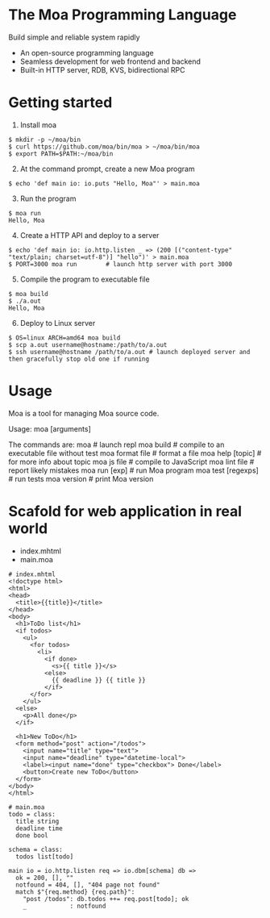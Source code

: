 # The Moa Programming Language
Build simple and reliable system rapidly
- An open-source programming language
- Seamless development for web frontend and backend
- Built-in HTTP server, RDB, KVS, bidirectional RPC



# Getting started

1. Install moa
```
$ mkdir -p ~/moa/bin
$ curl https://github.com/moa/bin/moa > ~/moa/bin/moa
$ export PATH=$PATH:~/moa/bin
```

2. At the command prompt, create a new Moa program
```
$ echo 'def main io: io.puts "Hello, Moa"' > main.moa
```

3. Run the program
```
$ moa run
Hello, Moa
```

4. Create a HTTP API and deploy to a server
```
$ echo 'def main io: io.http.listen _ => (200 [("content-type" "text/plain; charset=utf-8")] "hello")' > main.moa
$ PORT=3000 moa run        # launch http server with port 3000
```

5. Compile the program to executable file
```
$ moa build
$ ./a.out
Hello, Moa
```

6. Deploy to Linux server
```
$ OS=linux ARCH=amd64 moa build
$ scp a.out username@hostname:/path/to/a.out
$ ssh username@hostname /path/to/a.out # launch deployed server and then gracefully stop old one if running
```



# Usage
Moa is a tool for managing Moa source code.

Usage:
  moa <command> [arguments]

The commands are:
  moa                # launch repl
  moa build          # compile to an executable file without test
  moa format file    # format a file
  moa help [topic]   # for more info about topic
  moa js file        # compile to JavaScript
  moa lint file      # report likely mistakes
  moa run [exp]      # run Moa program
  moa test [regexps] # run tests
  moa version        # print Moa version



# Scafold for web application in real world
- index.mhtml
- main.moa

```
# index.mhtml
<!doctype html>
<html>
<head>
  <title>{{title}}</title>
</head>
<body>
  <h1>ToDo list</h1>
  <if todos>
    <ul>
      <for todos>
        <li>
          <if done>
            <s>{{ title }}</s>
          <else>
            {{ deadline }} {{ title }}
          </if>
      </for>
    </ul>
  <else>
    <p>All done</p>
  </if>

  <h1>New ToDo</h1>
  <form method="post" action="/todos">
    <input name="title" type="text">
    <input name="deadline" type="datetime-local">
    <label><input name="done" type="checkbox"> Done</label>
    <button>Create new ToDo</button>
  </form>
</body>
</html>
```

```
# main.moa
todo = class:
  title string
  deadline time
  done bool

schema = class:
  todos list[todo]

main io = io.http.listen req => io.dbm[schema] db =>
  ok = 200, [], ""
  notfound = 404, [], "404 page not found"
  match $"{req.method} {req.path}":
    "post /todos": db.todos ++= req.post[todo]; ok
    _            : notfound
```
